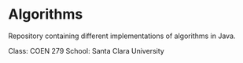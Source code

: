 Algorithms
==========
Repository containing different implementations of algorithms in Java.

Class: COEN 279 
School: Santa Clara University
